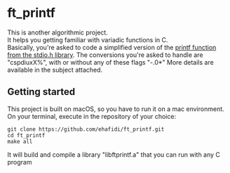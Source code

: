 # ft_printf
This is another algorithmic project.  
It helps you getting familiar with variadic functions in C.   
Basically, you're asked to code a simplified version of the [printf function from the stdio.h library](https://linux.die.net/man/3/printf). 
The conversions you're asked to handle are "cspdiuxX%", with or without any of these flags "-.0*"
More details are available in the subject attached.  
## Getting started
This project is built on macOS, so you have to run it on a mac environment.
On your terminal, execute in the repository of your choice:
```
git clone https://github.com/ehafidi/ft_printf.git
cd ft_printf
make all
```
It will build and compile a library "libftprintf.a" that you can run with any C program
